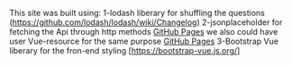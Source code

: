 This site was built using: 
  1-lodash liberary for shuffling the questions (https://github.com/lodash/lodash/wiki/Changelog)
  2-jsonplaceholder for fetching the Api through http methods [GitHub Pages](https://github.com/typicode/jsonplaceholder)
    we also could have user Vue-resource for the same purpose [GitHub Pages](https://github.com/pagekit/vue-resource)
  3-Bootstrap Vue liberary for the fron-end styling [https://bootstrap-vue.js.org/]
